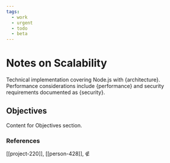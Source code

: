 ```yaml
---
tags:
  - work
  - urgent
  - todo
  - beta
---
```


# Notes on Scalability

Technical implementation covering Node.js with {architecture}. Performance considerations include {performance} and security requirements documented as {security}.

## Objectives

Content for Objectives section.


### References
[[project-220]], [[person-428]], ∉
